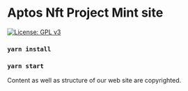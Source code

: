 # Aptos Nft Project Mint site
[![License: GPL v3](https://img.shields.io/badge/License-GPLv3-blue.svg)](https://www.gnu.org/licenses/gpl-3.0)

### `yarn install`

### `yarn start`

Content as well as structure of our web site are copyrighted.
